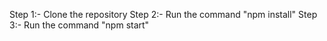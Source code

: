 Step 1:- Clone the repository
Step 2:- Run the command "npm install"
Step 3:- Run the command "npm start"